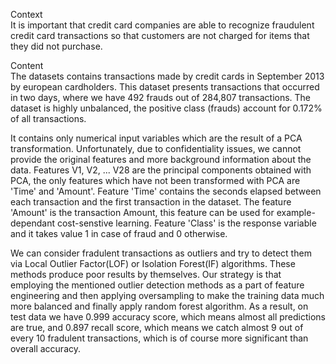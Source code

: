 


Context\
It is important that credit card companies are able to recognize fraudulent credit card transactions so that customers are not charged for items that they did not purchase.

Content\
The datasets contains transactions made by credit cards in September 2013 by european cardholders. This dataset presents transactions that occurred in two days, where we have 492 frauds out of 284,807 transactions. The dataset is highly unbalanced, the positive class (frauds) account for 0.172% of all transactions.

It contains only numerical input variables which are the result of a PCA transformation. Unfortunately, due to confidentiality issues, we cannot provide the original features and more background information about the data. Features V1, V2, ... V28 are the principal components obtained with PCA, the only features which have not been transformed with PCA are 'Time' and 'Amount'. Feature 'Time' contains the seconds elapsed between each transaction and the first transaction in the dataset. The feature 'Amount' is the transaction Amount, this feature can be used for example-dependant cost-senstive learning. Feature 'Class' is the response variable and it takes value 1 in case of fraud and 0 otherwise.

We can consider fradulent transactions as outliers and try to detect them via Local Outlier Factor(LOF) or Isolation Forest(IF) algorithms. These methods produce  poor results by themselves. Our strategy is that employing the mentioned outlier detection methods as a part of feature engineering and then applying oversampling to make the training data much more balanced and finally apply random forest algorithm.
As a result, on test data we have 0.999 accuracy score, which means almost all predictions are true, and 0.897 recall score, which means 
we catch almost 9 out of every 10 fradulent transactions, which is of course more significant than overall accuracy. 
